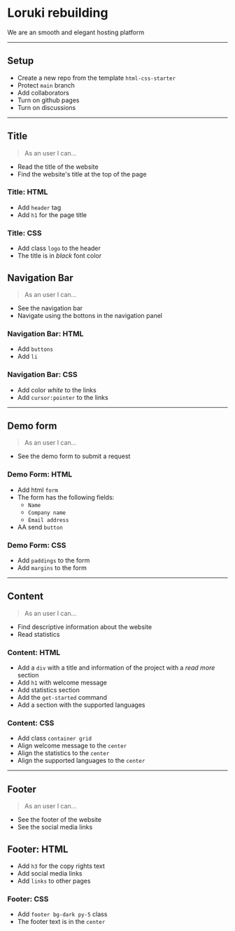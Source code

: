 # Loruki rebuilding

We are an smooth and elegant hosting platform

---

## Setup

- Create a new repo from the template `html-css-starter`
- Protect `main` branch
- Add collaborators
- Turn on github pages
- Turn on discussions

---

## Title

> As an user I can...

- Read the title of the website
- Find the website's title at the top of the page

### Title: HTML

- Add `header` tag
- Add `h1` for the page title

### Title: CSS

- Add class `logo` to the header
- The title is in _black_ font color

## Navigation Bar

<!-- each issue created from this section will have the `for: user story` label -->

> As an user I can...

- See the navigation bar
- Navigate using the bottons in the navigation panel

### Navigation Bar: HTML

- Add `buttons`
- Add `li`

### Navigation Bar: CSS

- Add color _white_ to the links
- Add `cursor:pointer` to the links

---

## Demo form

> As an user I can...

- See the demo form to submit a request

### Demo Form: HTML

- Add html `form`
- The form has the following fields:
  - `Name`
  - `Company name`
  - `Email address`
- AA send `button`

### Demo Form: CSS

- Add `paddings` to the form
- Add `margins` to the form

---

## Content

> As an user I can...

- Find descriptive information about the website
- Read statistics

### Content: HTML

- Add a `div` with a title and information of the project with a _read more_
  section
- Add `h1` with welcome message
- Add statistics section
- Add the `get-started` command
- Add a section with the supported languages

### Content: CSS

- Add class `container grid`
- Align welcome message to the `center`
- Align the statistics to the `center`
- Align the supported languages to the `center`

---

## Footer

> As an user I can...

- See the footer of the website
- See the social media links

## Footer: HTML

- Add `h3` for the copy rights text
- Add social media links
- Add `links` to other pages

### Footer: CSS

- Add `footer bg-dark py-5` class
- The footer text is in the `center`
